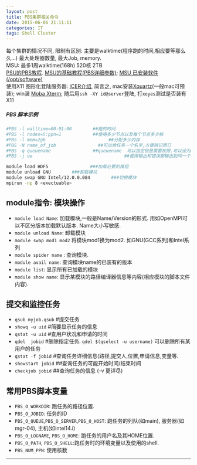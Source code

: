 ```yaml
---
layout: post
title: PBS集群相关命令
date: 2015-06-06 21:11:11
categories: IT
tags: Shell Cluster
---
```



每个集群的情况不同, 限制有区别: 主要是walktime(程序跑的时间,相应要等那么久...)  最大处理器数量, 最大Job, memory.   
MSU: 最多1周walktime(168h) 520核 2TB   
[PSU的PBS教程](http://rcc.its.psu.edu/user_guides/system_utilities/pbs/  ).  [MSU的基础教程(PBS详细参数)](https://wiki.hpcc.msu.edu/display/hpccdocs/Scheduling+Jobs ); [MSU 已安装软件 (/opt/software)](https://wiki.hpcc.msu.edu/display/hpccdocs/Installed+Software?src=search  )   
使用X11 图形化登陆服务器: [ICER介绍](https://wiki.hpcc.msu.edu/display/TEAC/iCER+Workshops%3A+Set+Up+Instructions), 简言之, mac安装[Xquartz](http://xquartz.macosforge.org/landing/  )(一般mac可预装); win装 [Moba Xterm](http://mobaxterm.mobatek.net/download-home-edition.html  ); 随后用`ssh -XY id@server`登陆, 打`xeyes`测试是否装有X11 

##### PBS 脚本示例
~~~~ bash
#PBS -l walltime=00:01:00        ##跑的时间
#PBS -l nodes=5:ppn=1            ##使用多少节点以及每个节点多少核
#PBS -l mem=2gb                        ##分配多少内存
#PBS -N name_of_job                ##可以给任务一个名字,方便辨识而已
#PBS -q queuename                ##queuename  可以指定但是需要权限.可以设为main. 建议不设定.
#PBS -j oe                                   ##使得输出和错误都输出到同一个文件.

module load HDF5                ###加载必要的模组
module unload GNU        ###卸载模块
module swap GNU Intel/12.0.0.084        ###切换模块
mpirun -np 8 <exectuable>
~~~~

## module指令: 模块操作
- `module load Name`: 加载模块,一般是Name/Version的形式. 用如OpenMPI可以不区分版本加载默认版本. Name大小写敏感.
- `module unload Name`: 卸载模块
- `module swap mod1 mod2` 将模块mod1换为mod2. 如GNU(GCC系列)和Intel系列
- `module spider name` : 查询模块.
- `module avail name`: 查询模块name的已装有的版本
- `module list`: 显示所有已加载的模块
- `module show name`: 显示某模块的路径编译器信息等内容(相应模块的脚本文件内容).

## 提交和监控任务
- `qsub myjob.qsub`            #提交任务
- `showq -u uid`        #简要显示任务的信息
- `qstat -u uid`    #查用户状况和申请的时间
- `qdel  jobid`  #删除指定任务. `qdel $(qselect -u username)`    可以删除所有某用户的任务
- `qstat -f jobid`  #查询任务详细信息(路径,提交人,位置,申请信息,变量等.
- `showstart jobid`    ##查询任务的可能开始时间/结束时间
- `checkjob jobid`    ##查询任务的信息 (-v 更详尽)


## 常用PBS脚本变量
- `PBS_O_WORKDIR`: 跑任务的路径位置.
- `PBS_O_JOBID`: 任务的ID
- `PBS_O_QUEUE`,`PBS_O_SERVER`,`PBS_O_HOST`: 跑任务的列队(如main), 服务器(如mgr-04), 主机(如intel14.i)
- `PBS_O_LOGNAME`, `PBS_O_HOME`: 跑任务的用户名及其HOME位置.
- `PBS_O_PATH`, `PBS_O_SHELL`:跑任务时的环境变量以及使用的shell.
- `PBS_NUM_PPN`: 使用核数

---